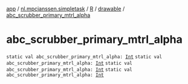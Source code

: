 [app](../../../index.md) / [nl.mpcjanssen.simpletask](../../index.md) / [R](../index.md) / [drawable](index.md) / [abc_scrubber_primary_mtrl_alpha](.)

# abc_scrubber_primary_mtrl_alpha

`static val abc_scrubber_primary_mtrl_alpha: `[`Int`](https://kotlinlang.org/api/latest/jvm/stdlib/kotlin/-int/index.html)
`static val abc_scrubber_primary_mtrl_alpha: `[`Int`](https://kotlinlang.org/api/latest/jvm/stdlib/kotlin/-int/index.html)
`static val abc_scrubber_primary_mtrl_alpha: `[`Int`](https://kotlinlang.org/api/latest/jvm/stdlib/kotlin/-int/index.html)
`static val abc_scrubber_primary_mtrl_alpha: `[`Int`](https://kotlinlang.org/api/latest/jvm/stdlib/kotlin/-int/index.html)